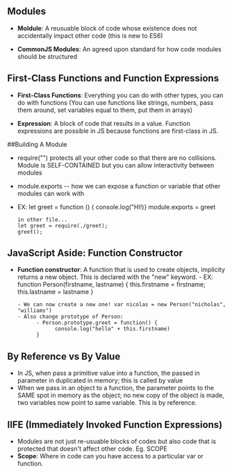 ## Modules
- **Moldule**: A reusuable block of code whose existence does not accidentally impact other code (this is new to ES6)

- **CommonJS Modules**: An agreed upon standard for how code modules should be structured

## First-Class Functions and Function Expressions
- **First-Class Functions**: Everything you can do with other types, you can do with functions (You can use functions like strings, numbers, pass them around, set variables equal to them, put them in arrays)

- **Expression**: A block of code that results in a value. Function expressions are possible in JS because functions are first-class in JS.

##Building A Module
- require("") protects all your other code so that there are no collisions. Module is SELF-CONTAINED but you can allow interactivity between modules
- module.exports -- how we can expose a function or variable that other modules can work with
- EX: let greet = function () { console.log("HI!)}
      module.exports = greet

      in other file...
      let greet = require(./greet);
      greet();

## JavaScript Aside: Function Constructor
- **Function constructor**: A function that is used to create objects, implicity returns a new object. This is declared with the "new" keyword. 
      - EX: function Person(firstname, lastname) {
            this.firstname = firstname;
            this.lastname = lastname
      }

      - We can now create a new one! var nicolas = new Person("nicholas", "williams") 
      - Also change prototype of Person:
            - Person.prototype.greet = function() {
                  console.log("hello" + this.firstname)
            }
## By Reference vs By Value
- In JS, when pass a primitive value into a function, the passed in parameter in duplicated in memory; this is called by value
- When we pass in an object to a function, the parameter points to the SAME spot in memory as the object; no new copy of the object is made, two variables now point to same variable. This is by reference.

## IIFE (Immediately Invoked Function Expressions)
- Modules are not just re-usuable blocks of codes but also code that is protected that doesn't affect other code. Eg. SCOPE
- **Scope**: Where in code can you have access to a particular var or function. 
